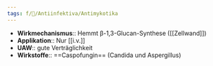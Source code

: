 ```yaml
---
tags: f/🦠/Antiinfektiva/Antimykotika
---
```

- **Wirkmechanismus**:: Hemmt β-1,3-Glucan-Synthese ([[Zellwand]])
- **Applikation**:: Nur [[i.v.]]
- **UAW**:: gute Verträglichkeit
- **Wirkstoffe**:: ==Caspofungin== (Candida und Aspergillus)